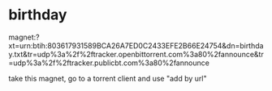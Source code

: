 # birthday

magnet:?xt=urn:btih:803617931589BCA26A7ED0C2433EFE2B66E24754&dn=birthday.txt&tr=udp%3a%2f%2ftracker.openbittorrent.com%3a80%2fannounce&tr=udp%3a%2f%2ftracker.publicbt.com%3a80%2fannounce

take this magnet, go to a torrent client and use "add by url"
